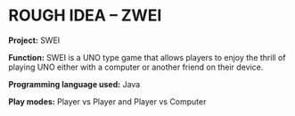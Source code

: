 # ROUGH IDEA – ZWEI

**Project:** SWEI

**Function:** SWEI is a UNO type game that allows players to enjoy the thrill of playing UNO either with a computer or another friend on their device.

**Programming language used:** Java

**Play modes:** Player vs Player and Player vs Computer
